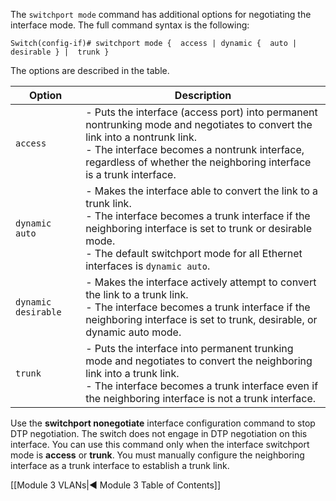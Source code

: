 The `switchport mode` command has additional options for negotiating the interface mode. The full command syntax is the following:

```
Switch(config-if)# switchport mode {  access | dynamic {  auto | desirable } |  trunk }
```

The options are described in the table.

| Option              | Description                                                                                                                                                                                                                                                  |
| ------------------- | ------------------------------------------------------------------------------------------------------------------------------------------------------------------------------------------------------------------------------------------------------------ |
| `access`            | - Puts the interface (access port) into permanent nontrunking mode and negotiates to convert the link into a nontrunk link.<br>- The interface becomes a nontrunk interface, regardless of whether the neighboring interface is a trunk interface.           |
| `dynamic auto`      | - Makes the interface able to convert the link to a trunk link.<br>- The interface becomes a trunk interface if the neighboring interface is set to trunk or desirable mode.<br>- The default switchport mode for all Ethernet interfaces is `dynamic auto`. |
| `dynamic desirable` | - Makes the interface actively attempt to convert the link to a trunk link.<br>- The interface becomes a trunk interface if the neighboring interface is set to trunk, desirable, or dynamic auto mode.                                                      |
| `trunk`             | - Puts the interface into permanent trunking mode and negotiates to convert the neighboring link into a trunk link.<br>- The interface becomes a trunk interface even if the neighboring interface is not a trunk interface.                                 |

Use the **switchport nonegotiate** interface configuration command to stop DTP negotiation. The switch does not engage in DTP negotiation on this interface. You can use this command only when the interface switchport mode is **access** or **trunk**. You must manually configure the neighboring interface as a trunk interface to establish a trunk link.

[[Module 3 VLANs|◀ Module 3 Table of Contents]]